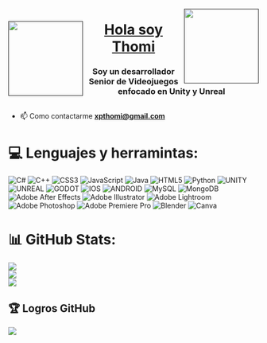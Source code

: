 
<p>
  <a href="" target="_blank">
    <img align="right" img="" src="https://github.com/thomixp01/thomixp01/assets/86333799/f265c015-f928-4f2e-be22-3bf807c552c2" width="150px"></p>
    <img align="left" img="" src="https://github.com/thomixp01/thomixp01/assets/86333799/3a62d3d2-a9df-464e-bd22-9fdb20d9b55b" width="150px"></p>
    <h1 align="center">Hola soy Thomi</h1>
    
  </a>
</p>

<h3 align="center">Soy un desarrollador Senior de Videojuegos enfocado en Unity y Unreal</h3>


<p align="center">
  <a href="" target="_blank">
    <img src="https://visitcount.itsvg.in/api?id=thomixp01&icon=7&color=5" alt=""/>
  </a>
</p>

- 📫 Como contactarme **xpthomi@gmail.com**





# 💻 Lenguajes y herramintas:
![C#](https://img.shields.io/badge/c%23-%23239120.svg?style=for-the-badge&logo=c-sharp&logoColor=white) ![C++](https://img.shields.io/badge/c++-%2300599C.svg?style=for-the-badge&logo=c%2B%2B&logoColor=white) ![CSS3](https://img.shields.io/badge/css3-%231572B6.svg?style=for-the-badge&logo=css3&logoColor=white) ![JavaScript](https://img.shields.io/badge/javascript-%23323330.svg?style=for-the-badge&logo=javascript&logoColor=%23F7DF1E) ![Java](https://img.shields.io/badge/java-%23ED8B00.svg?style=for-the-badge&logo=java&logoColor=white) ![HTML5](https://img.shields.io/badge/html5-%23E34F26.svg?style=for-the-badge&logo=html5&logoColor=white) ![Python](https://img.shields.io/badge/python-3670A0?style=for-the-badge&logo=python&logoColor=ffdd54) ![UNITY](https://img.shields.io/badge/Unity-%2320232a.svg?style=for-the-badge&logo=unity&logoColor=white) ![UNREAL](https://img.shields.io/badge/unreal-%2320232a.svg?style=for-the-badge&logo=unreal-engine&logoColor=white) ![GODOT](https://img.shields.io/badge/godot-3582bb.svg?style=for-the-badge&logo=godot-engine&logoColor=white) ![IOS](https://img.shields.io/badge/IOS-%2320232a.svg?style=for-the-badge&logo=apple&logoColor=white) ![ANDROID](https://img.shields.io/badge/android-%2320232a.svg?style=for-the-badge&logo=android&logoColor=%a4c639) ![MySQL](https://img.shields.io/badge/mysql-%2300f.svg?style=for-the-badge&logo=mysql&logoColor=white) ![MongoDB](https://img.shields.io/badge/MongoDB-%234ea94b.svg?style=for-the-badge&logo=mongodb&logoColor=white) ![Adobe After Effects](https://img.shields.io/badge/Adobe%20After%20Effects-9999FF.svg?style=for-the-badge&logo=Adobe%20After%20Effects&logoColor=white) ![Adobe Illustrator](https://img.shields.io/badge/adobeillustrator-%23FF9A00.svg?style=for-the-badge&logo=adobeillustrator&logoColor=white) ![Adobe Lightroom](https://img.shields.io/badge/Adobe%20Lightroom-31A8FF.svg?style=for-the-badge&logo=Adobe%20Lightroom&logoColor=white) ![Adobe Photoshop](https://img.shields.io/badge/adobephotoshop-%2331A8FF.svg?style=for-the-badge&logo=adobephotoshop&logoColor=white) ![Adobe Premiere Pro](https://img.shields.io/badge/Adobe%20Premiere%20Pro-9999FF.svg?style=for-the-badge&logo=Adobe%20Premiere%20Pro&logoColor=white) ![Blender](https://img.shields.io/badge/blender-%23F5792A.svg?style=for-the-badge&logo=blender&logoColor=white) ![Canva](https://img.shields.io/badge/Canva-%2300C4CC.svg?style=for-the-badge&logo=Canva&logoColor=white)



# 📊 GitHub Stats:
![](https://github-readme-stats.vercel.app/api?username=thomixp01&theme=radical&hide_border=false&include_all_commits=true&count_private=true)<br/>
![](https://github-readme-streak-stats.herokuapp.com/?user=thomixp01&theme=radical&hide_border=false)<br/>
![](https://github-readme-stats.vercel.app/api/top-langs/?username=thomixp01&theme=radical&hide_border=false&include_all_commits=true&count_private=true&layout=compact)

## 🏆 Logros GitHub
![](https://github-profile-trophy.vercel.app/?username=thomixp01&theme=radical&no-frame=false&no-bg=false&margin-w=4)




